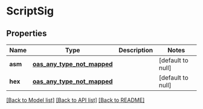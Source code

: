 # ScriptSig
## Properties

| Name | Type | Description | Notes |
|------------ | ------------- | ------------- | -------------|
| **asm** | [**oas_any_type_not_mapped**](.md) |  | [default to null] |
| **hex** | [**oas_any_type_not_mapped**](.md) |  | [default to null] |

[[Back to Model list]](../README.md#documentation-for-models) [[Back to API list]](../README.md#documentation-for-api-endpoints) [[Back to README]](../README.md)

